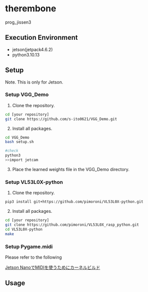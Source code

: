 # therembone

prog_jissen3

## Execution Environment

- jetson(jetpack4.6.2)
- python3.10.13

## Setup

Note. This is only for Jetson.

### Setup VGG_Demo

1. Clone the repository.

```bash
cd [your repository]
git clone https://github.com/s-ito0621/VGG_Demo.git
```

2. Install all packages.

```bash
cd VGG_Demo
bash setup.sh

#check
python3
>>import jetcam
```

3. Place the learned weights file in the VGG_Demo directory.

### Setup VL53L0X-python

1. Clone the repository.

```bash
pip3 install git+https://github.com/pimoroni/VL53L0X-python.git
```

2. Install all packages.

```bash
cd [your repository]
git clone https://github.com/pimoroni/VL53L0X_rasp_python.git
cd VL53L0X-python
make
```

### Setup Pygame.midi

Please refer to the following

[Jetson NanoでMIDIを使うためにカーネルビルド](https://qiita.com/karaage0703/items/9bef6aeec9ad24f647c6)

## Usage


